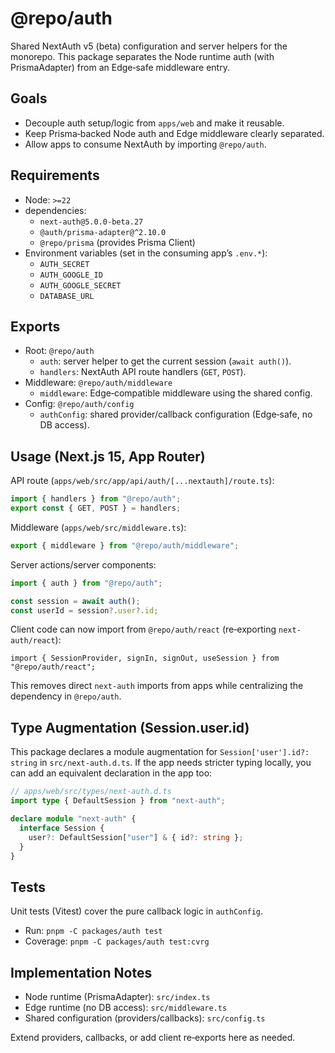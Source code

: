 # @repo/auth

Shared NextAuth v5 (beta) configuration and server helpers for the monorepo. This package separates the Node runtime auth (with PrismaAdapter) from an Edge‑safe middleware entry.

## Goals
- Decouple auth setup/logic from `apps/web` and make it reusable.
- Keep Prisma‑backed Node auth and Edge middleware clearly separated.
- Allow apps to consume NextAuth by importing `@repo/auth`.

## Requirements
- Node: `>=22`
- dependencies:
  - `next-auth@5.0.0-beta.27`
  - `@auth/prisma-adapter@^2.10.0`
  - `@repo/prisma` (provides Prisma Client)
- Environment variables (set in the consuming app’s `.env.*`):
  - `AUTH_SECRET`
  - `AUTH_GOOGLE_ID`
  - `AUTH_GOOGLE_SECRET`
  - `DATABASE_URL`

## Exports
- Root: `@repo/auth`
  - `auth`: server helper to get the current session (`await auth()`).
  - `handlers`: NextAuth API route handlers (`GET`, `POST`).
- Middleware: `@repo/auth/middleware`
  - `middleware`: Edge‑compatible middleware using the shared config.
- Config: `@repo/auth/config`
  - `authConfig`: shared provider/callback configuration (Edge‑safe, no DB access).

## Usage (Next.js 15, App Router)

API route (`apps/web/src/app/api/auth/[...nextauth]/route.ts`):

```ts
import { handlers } from "@repo/auth";
export const { GET, POST } = handlers;
```

Middleware (`apps/web/src/middleware.ts`):

```ts
export { middleware } from "@repo/auth/middleware";
```

Server actions/server components:

```ts
import { auth } from "@repo/auth";

const session = await auth();
const userId = session?.user?.id;
```

Client code can now import from `@repo/auth/react` (re‑exporting `next-auth/react`):

```tsx
import { SessionProvider, signIn, signOut, useSession } from "@repo/auth/react";
```

This removes direct `next-auth` imports from apps while centralizing the dependency in `@repo/auth`.

## Type Augmentation (Session.user.id)
This package declares a module augmentation for `Session['user'].id?: string` in `src/next-auth.d.ts`.
If the app needs stricter typing locally, you can add an equivalent declaration in the app too:

```ts
// apps/web/src/types/next-auth.d.ts
import type { DefaultSession } from "next-auth";

declare module "next-auth" {
  interface Session {
    user?: DefaultSession["user"] & { id?: string };
  }
}
```

## Tests
Unit tests (Vitest) cover the pure callback logic in `authConfig`.

- Run: `pnpm -C packages/auth test`
- Coverage: `pnpm -C packages/auth test:cvrg`

## Implementation Notes
- Node runtime (PrismaAdapter): `src/index.ts`
- Edge runtime (no DB access): `src/middleware.ts`
- Shared configuration (providers/callbacks): `src/config.ts`

Extend providers, callbacks, or add client re‑exports here as needed.
